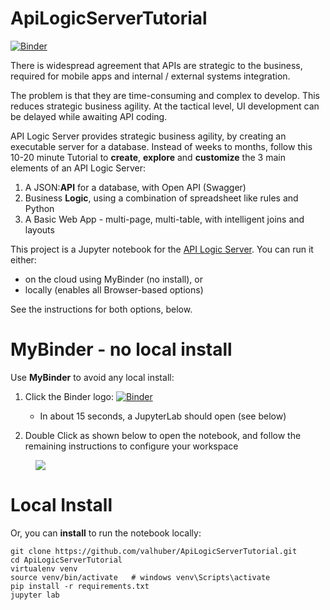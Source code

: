 # ApiLogicServerTutorial

[![Binder](http://mybinder.org/badge_logo.svg)](https://notebooks.gesis.org/binder/v2/gh/valhuber/ApiLogicServerTutorial/HEAD?urlpath=lab)

There is widespread agreement that APIs are strategic to the business, required for mobile apps and internal / external systems integration.

The problem is that they are time-consuming and complex to develop. This reduces strategic business agility.  At the tactical level, UI development can be delayed while awaiting API coding.

API Logic Server provides strategic business agility, by creating an executable server for a database.
Instead of weeks to months, follow this 10-20 minute Tutorial to **create**, **explore** and **customize** 
the 3 main elements of an API Logic Server:
1. A JSON:**API** for a database, with Open API (Swagger)
1. Business **Logic**, using a combination of spreadsheet like rules and Python
1. A Basic Web App - multi-page, multi-table, with intelligent joins and layouts

This project is a Jupyter notebook for the [API Logic Server](https://github.com/valhuber/ApiLogicServer#readme).
You can run it either:
* on the cloud using MyBinder (no install), or
* locally (enables all Browser-based options)

See the instructions for both options, below.

# MyBinder - no local install

Use **MyBinder** to avoid any local install:
1. Click the Binder logo:
[![Binder](http://mybinder.org/badge_logo.svg)](https://notebooks.gesis.org/binder/v2/gh/valhuber/ApiLogicServerTutorial/HEAD?urlpath=lab)

   * In about 15 seconds, a JupyterLab should open (see below)
2. Double Click as shown below to open the notebook, and follow the remaining instructions to configure your workspace

<figure><img src="https://github.com/valhuber/ApiLogicServer/blob/main/images/tutorial/MyBinder-Initial.png?raw=true"></figure>


# Local Install

Or, you can **install** to run the notebook locally:
```
git clone https://github.com/valhuber/ApiLogicServerTutorial.git
cd ApiLogicServerTutorial
virtualenv venv
source venv/bin/activate   # windows venv\Scripts\activate
pip install -r requirements.txt
jupyter lab
```
